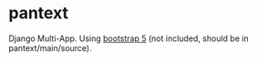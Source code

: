 # pantext
Django Multi-App.
Using [bootstrap 5](https://mdbootstrap.com/docs/standard/getting-started/installation/) (not included, should be in pantext/main/source).
